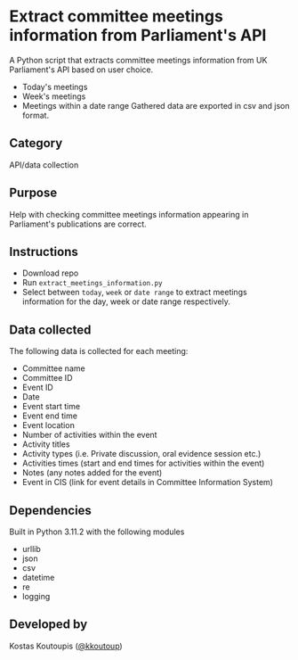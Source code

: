 # Extract committee meetings information from Parliament's API
A Python script that extracts committee meetings information from UK Parliament's API based on user choice.
- Today's meetings
- Week's meetings
- Meetings within a date range
Gathered data are exported in csv and json format.

## Category
API/data collection

## Purpose
Help with checking committee meetings information appearing in Parliament's publications are correct.

## Instructions
- Download repo
- Run ```extract_meetings_information.py```
- Select between ```today```, ```week``` or ```date range```
to extract meetings information for the day, week or date range respectively.

## Data collected
The following data is collected for each meeting:
- Committee name
- Committee ID
- Event ID
- Date
- Event start time
- Event end time
- Event location
- Number of activities within the event
- Activity titles
- Activity types (i.e. Private discussion, oral evidence session etc.)
- Activities times (start and end times for activities within the event)
- Notes (any notes added for the event)
- Event in CIS (link for event details in Committee Information System)

## Dependencies
Built in Python 3.11.2 with the following modules
- urllib
- json
- csv
- datetime
- re
- logging

## Developed by
Kostas Koutoupis ([@kkoutoup](https://github.com/kkoutoup))
